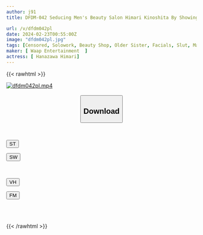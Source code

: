 ```yaml
---
author: j91
title: DFDM-042 Seducing Men's Beauty Salon Himari Kinoshita By Showing Off His Big Butt

url: /v/dfdm042pl
date: 2024-02-23T00:55:00Z
image: "dfdm042pl.jpg"
tags: [Censored, Solowork, Beauty Shop, Older Sister, Facials, Slut, Massage, Butt, Lotion, Submissive Men, Huge Butt	]
maker: [ Waap Entertainment  ]
actress: [ Hanazawa Himari]
---
```



{{< rawhtml >}}

<div class="video" data-videoid="Mzm06XGAovfmpQL">
    <a href="javascript:;">
        <img src="/v/dfdm042pl/dfdm042pl.jpg" width="WIDTH" height="HEIGHT" alt="dfdm042pl.mp4" loading="lazy">
    </a>
</div>

<script type="text/javascript" src="https://j91.asia/asset/on-demand-st.js"></script>

<br>
  <link rel="stylesheet" href="https://j91.asia/asset/bs5.css">
  
  <center>
  <button class="btn btn-primary" type="button" data-bs-toggle="collapse" data-bs-target=".multi-collapse" aria-expanded="false" aria-controls="multiCollapseExample1 multiCollapseExample2"><h2>Download</h2></button></center>
</p>
<div class="row">
  <div class="col">
    <div class="collapse multi-collapse" id="multiCollapseExample1">
      <div class="card card-body">
	      	      <br>
<div class="buttons">  
<p><a href="https://streamtape.to/v/Mzm06XGAovfmpQL" target="_blank"><button class="btn-hover color-3"><i class="fa fa-download"></i> ST</button></a></p>
<p><a href="https://cdnwish.com/f96y3w9ym66g" target="_blank"><button class="btn-hover color-2"><i class="fa fa-download"></i> SW</button></a></p></div>
    </div>
  </div>
</div>
  <div class="col">
    <div class="collapse multi-collapse" id="multiCollapseExample2">
      <div class="card card-body">
	      <br>
<div class="buttons">
<p><a href="https://vidhidepro.com/f/9pu77gfc1wjy"><button class="btn-hover color-9"><i class="fa fa-download"></i> VH</button></a></p>
<p><a href="https://filemoon.sx/d/wygrjt4965kl"><button class="btn-hover color-8"><i class="fa fa-download"></i> FM</button></a></p></div>
<br><br>
      </div>
    </div>
  </div>
</div>

{{< /rawhtml >}}